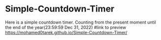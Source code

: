 # Simple-Countdown-Timer
Here is a simple countdown timer. Counting from the present moment until the end of the year(23:59:59 Dec 31, 2022)
#link to preview
https://mohamed0tarek.github.io/Simple-Countdown-Timer/
